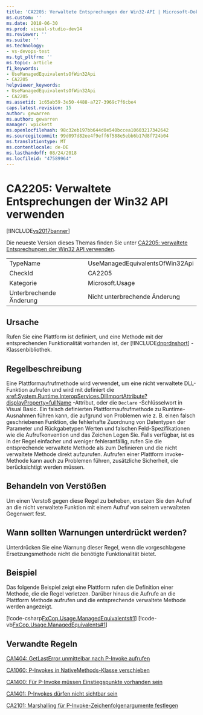 ```yaml
---
title: 'CA2205: Verwaltete Entsprechungen der Win32-API | Microsoft-Dokumentation'
ms.custom: ''
ms.date: 2018-06-30
ms.prod: visual-studio-dev14
ms.reviewer: ''
ms.suite: ''
ms.technology:
- vs-devops-test
ms.tgt_pltfrm: ''
ms.topic: article
f1_keywords:
- UseManagedEquivalentsOfWin32Api
- CA2205
helpviewer_keywords:
- UseManagedEquivalentsOfWin32Api
- CA2205
ms.assetid: 1c65ab59-3e50-4488-a727-3969c7f6cbe4
caps.latest.revision: 15
author: gewarren
ms.author: gewarren
manager: wpickett
ms.openlocfilehash: 98c32eb197bb644d0e540bccea10603217342642
ms.sourcegitcommit: 99d097d82ee4f9eff6f588e5ebb6b17d8f724b04
ms.translationtype: MT
ms.contentlocale: de-DE
ms.lasthandoff: 08/24/2018
ms.locfileid: "47589964"
---
```

# <a name="ca2205-use-managed-equivalents-of-win32-api"></a>CA2205: Verwaltete Entsprechungen der Win32 API verwenden
[!INCLUDE[vs2017banner](../includes/vs2017banner.md)]

Die neueste Version dieses Themas finden Sie unter [CA2205: verwaltete Entsprechungen der Win32 API verwenden](https://docs.microsoft.com/visualstudio/code-quality/ca2205-use-managed-equivalents-of-win32-api).

|||
|-|-|
|TypeName|UseManagedEquivalentsOfWin32Api|
|CheckId|CA2205|
|Kategorie|Microsoft.Usage|
|Unterbrechende Änderung|Nicht unterbrechende Änderung|

## <a name="cause"></a>Ursache
 Rufen Sie eine Plattform ist definiert, und eine Methode mit der entsprechenden Funktionalität vorhanden ist, der [!INCLUDE[dnprdnshort](../includes/dnprdnshort-md.md)] -Klassenbibliothek.

## <a name="rule-description"></a>Regelbeschreibung
 Eine Plattformaufrufmethode wird verwendet, um eine nicht verwaltete DLL-Funktion aufrufen und wird mit definiert die <xref:System.Runtime.InteropServices.DllImportAttribute?displayProperty=fullName> -Attribut, oder die `Declare` -Schlüsselwort in Visual Basic. Ein falsch definierten Plattformaufrufmethode zu Runtime-Ausnahmen führen kann, die aufgrund von Problemen wie z. B. einen falsch geschriebenen Funktion, die fehlerhafte Zuordnung von Datentypen der Parameter und Rückgabetypen Werten und falschen Feld-Spezifikationen wie die Aufrufkonvention und das Zeichen Legen Sie. Falls verfügbar, ist es in der Regel einfacher und weniger fehleranfällig, rufen Sie die entsprechende verwaltete Methode als zum Definieren und die nicht verwaltete Methode direkt aufzurufen. Aufrufen einer Plattform invoke-Methode kann auch zu Problemen führen, zusätzliche Sicherheit, die berücksichtigt werden müssen.

## <a name="how-to-fix-violations"></a>Behandeln von Verstößen
 Um einen Verstoß gegen diese Regel zu beheben, ersetzen Sie den Aufruf an die nicht verwaltete Funktion mit einem Aufruf von seinem verwalteten Gegenwert fest.

## <a name="when-to-suppress-warnings"></a>Wann sollten Warnungen unterdrückt werden?
 Unterdrücken Sie eine Warnung dieser Regel, wenn die vorgeschlagene Ersetzungsmethode nicht die benötigte Funktionalität bietet.

## <a name="example"></a>Beispiel
 Das folgende Beispiel zeigt eine Plattform rufen die Definition einer Methode, die die Regel verletzen. Darüber hinaus die Aufrufe an die Plattform Methode aufrufen und die entsprechende verwaltete Methode werden angezeigt.

 [!code-csharp[FxCop.Usage.ManagedEquivalents#1](../snippets/csharp/VS_Snippets_CodeAnalysis/FxCop.Usage.ManagedEquivalents/cs/FxCop.Usage.ManagedEquivalents.cs#1)]
 [!code-vb[FxCop.Usage.ManagedEquivalents#1](../snippets/visualbasic/VS_Snippets_CodeAnalysis/FxCop.Usage.ManagedEquivalents/vb/FxCop.Usage.ManagedEquivalents.vb#1)]

## <a name="related-rules"></a>Verwandte Regeln
 [CA1404: GetLastError unmittelbar nach P-Invoke aufrufen](../code-quality/ca1404-call-getlasterror-immediately-after-p-invoke.md)

 [CA1060: P-Invokes in NativeMethods-Klasse verschieben](../code-quality/ca1060-move-p-invokes-to-nativemethods-class.md)

 [CA1400: Für P-Invoke müssen Einstiegspunkte vorhanden sein](../code-quality/ca1400-p-invoke-entry-points-should-exist.md)

 [CA1401: P-Invokes dürfen nicht sichtbar sein](../code-quality/ca1401-p-invokes-should-not-be-visible.md)

 [CA2101: Marshalling für P-Invoke-Zeichenfolgenargumente festlegen](../code-quality/ca2101-specify-marshaling-for-p-invoke-string-arguments.md)



